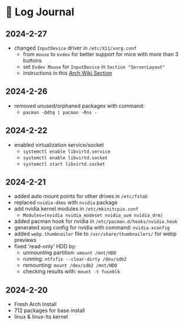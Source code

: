 # 📘 Log Journal
## 2024-2-27
- changed `InputDevice` driver in `/etc/X11/xorg.conf`
  - from `mouse` to `evdev` for better support for mice with more than 3 buttons
  - set `Evdev Mouse` for `InputDevice` in `Section "ServerLayout"`
  - instructions in this [Arch Wiki Section](https://wiki.archlinux.org/title/Mouse_buttons#evdev_Xorg.conf_setup)

## 2024-2-26
- removed unused/orphaned packages with command:
  - `pacman -Qdtq | pacman -Rns -`

## 2024-2-22
- enabled virtualization service/socket
  - `systemctl enable libvirtd.service`
  - `systemctl enable libvirtd.socket`
  - `systemctl start libvirtd.socket`

## 2024-2-21
- added auto mount points for other drives in `/etc/fstab`
- replaced `nvidia-dkms` with `nvidia` package
- add nvidia kernel modules in `/etc/mkinitcpio.conf`
  - `Modules=(nvidia nvidia_modeset nvidia_uvm nvidia_drm)`
- added pacman hook for nvidia in `/etc/pacman.d/hooks/nvidia.hook`
- generated xorg config for nvidia with command: `nvidia-xconfig`
- added `webp.thumbnailer` file to `/usr/share/thumbnailers/` for webp previews
- fixed 'read-only' HDD by:
  - unmounting partition: `umount /mnt/HDD`
  - running: `ntfsfix --clear-dirty /dev/sdb2`
  - remounting: `mount /dev/sdb2 /mnt/HDD`
  - checking results with: `mount -t fuseblk`

## 2024-2-20
- Fresh Arch Install
- 712 packages for base install
- linux & linux-lts kernel
